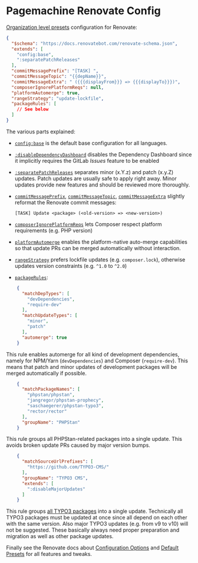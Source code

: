 # Pagemachine Renovate Config

[Organization level presets](https://docs.renovatebot.com/config-presets/#organization-level-presets) configuration for Renovate:

```json
{
  "$schema": "https://docs.renovatebot.com/renovate-schema.json",
  "extends": [
    "config:base",
    ":separatePatchReleases"
  ],
  "commitMessagePrefix": "[TASK] ",
  "commitMessageTopic": "{{depName}}",
  "commitMessageExtra": " ({{{displayFrom}}} => {{{displayTo}}})",
  "composerIgnorePlatformReqs": null,
  "platformAutomerge": true,
  "rangeStrategy": "update-lockfile",
  "packageRules": [
    // See below
  ]
}
```

The various parts explained:

- [`config:base`](https://docs.renovatebot.com/presets-config/#configbase) is the default base configuration for all languages.
- [`:disableDependencyDashboard`](https://docs.renovatebot.com/presets-default/#disabledependencydashboard) disables the Dependency Dashboard since it implicitly requires the GitLab _Issues_ feature to be enabled
- [`:separatePatchReleases`](https://docs.renovatebot.com/presets-default/#separatepatchreleases) separates minor (x.Y.z) and patch (x.y.Z) updates. Patch updates are usually safe to apply right away. Minor updates provide new features and should be reviewed more thoroughly.
- [`commitMessagePrefix`](https://docs.renovatebot.com/configuration-options/#commitmessageprefix), [`commitMessageTopic`](https://docs.renovatebot.com/configuration-options/#commitmessagetopic), [`commitMessageExtra`](https://docs.renovatebot.com/configuration-options/#commitmessageextra) slightly reformat the Renovate commit messages:

      [TASK] Update <package> (<old-version> => <new-version>)

- [`composerIgnorePlatformReqs`](https://docs.renovatebot.com/configuration-options/#composerignoreplatformreqs) lets Composer respect platform requirements (e.g. PHP version)
- [`platformAutomerge`](https://docs.renovatebot.com/configuration-options/#platformautomerge) enables the platform-native auto-merge capabilities so that update PRs can be merged automatically without interaction.
- [`rangeStrategy`](https://docs.renovatebot.com/configuration-options/#rangestrategy) prefers lockfile updates (e.g. `composer.lock`), otherwise updates version constraints (e.g. `^1.0` to `^2.0`)
- [`packageRules`](https://docs.renovatebot.com/configuration-options/#packagerules):

```json
    {
      "matchDepTypes": [
        "devDependencies",
        "require-dev"
      ],
      "matchUpdateTypes": [
        "minor",
        "patch"
      ],
      "automerge": true
    }
```

This rule enables automerge for all kind of development dependencies, namely for NPM/Yarn (`devDependencies`) and Composer (`require-dev`). This means that patch and minor updates of development packages will be merged automatically if possible.

```json
    {
      "matchPackageNames": [
        "phpstan/phpstan",
        "jangregor/phpstan-prophecy",
        "saschaegerer/phpstan-typo3",
        "rector/rector"
      ],
      "groupName": "PHPStan"
    }
```

This rule groups all PHPStan-related packages into a single update. This avoids broken update PRs caused by major version bumps.

```json
    {
      "matchSourceUrlPrefixes": [
        "https://github.com/TYPO3-CMS/"
      ],
      "groupName": "TYPO3 CMS",
      "extends": [
        ":disableMajorUpdates"
      ]
    }
```

This rule groups [all TYPO3 packages](https://github.com/orgs/TYPO3-CMS/repositories) into a single update. Technically all TYPO3 packages must be updated at once since all depend on each other with the same version. Also major TYPO3 updates (e.g. from v9 to v10) will not be suggested. These basically always need proper preparation and migration as well as other package updates.

Finally see the Renovate docs about [Configuration Options](https://docs.renovatebot.com/configuration-options/) and [Default Presets](https://docs.renovatebot.com/presets-default/) for all features and tweaks.

